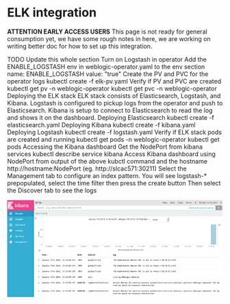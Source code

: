 # ELK integration

**ATTENTION EARLY ACCESS USERS** This page is not ready for general consumption yet, we have some rough notes in here, we are working on writing better doc for how to set up this integration.

TODO Update this whole section
Turn on Logstash in operator
Add the ENABLE_LOGSTASH env in weblogic-operator.yaml to the env section
name: ENABLE_LOGSTASH value: "true"
Create the PV and PVC for the operator logs
kubectl create -f elk-pv.yaml
Verify if PV and PVC are created kubectl get pv -n weblogic-operator kubectl get pvc -n weblogic-operator
Deploying the ELK stack
ELK stack consists of Elasticsearch, Logstash, and Kibana. Logstash is configured to pickup logs from the operator and push to Elasticsearch. Kibana is setup to connect to Elasticsearch to read the log and shows it on the dashboard.
Deploying Elasticsearch
kubectl create -f elasticsearch.yaml
Deploying Kibana
kubectl create -f kibana.yaml
Deploying Logstash
kubectl create -f logstash.yaml
Verify if ELK stack pods are created and running kubectl get pods -n weblogic-operator kubectl get pods
Accessing the Kibana dashboard
Get the NodePort from kibana services kubectl describe service kibana
Access Kibana dashboard using NodePort from output of the above kubctl command and the hostname http://hostname:NodePort (eg. http://slcac571:30211)
Select the Management tab to configure an index pattern. You will see logstash-* prepopulated, select the time filter then press the create button Then select the Discover tab to see the logs


![Kibana dashboard](images/kibana.png)
